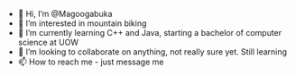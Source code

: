 - 👋 Hi, I’m @Magoogabuka
- 👀 I’m interested in mountain biking 
- 🌱 I’m currently learning C++ and Java, starting a bachelor of computer science at UOW
- 💞️ I’m looking to collaborate on anything, not really sure yet. Still learning
- 📫 How to reach me - just message me

<!---
Magoogabuka/Magoogabuka is a ✨ special ✨ repository because its `README.md` (this file) appears on your GitHub profile.
You can click the Preview link to take a look at your changes.
--->
